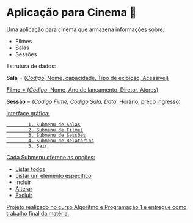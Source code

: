 
# Aplicação para Cinema :movie_camera:



Uma aplicação para cinema que armazena informações sobre:

* Filmes
* Salas
* Sessões

> > >



Estrutura de dados:

**Sala**   =   (<u>_Código_<u>, Nome, capacidade, Tipo de exibição, Acessível)

**Filme** =  (<u>_Código_<u>, Nome, Ano de lançamento, Diretor, Atores)

**Sessão** = (<u>_Código Filme, Código Sala, Data_<u>, Horário, preço ingresso)

> > > > > > >>>>>>>>>>>>>>>>>>>>>>>>>>>>>>>>>>>>>>>>>>>>>>>>>>

Interface gráfica:

			1. Submenu de Salas
			2. Submenu de Filmes
			3. Submenu de Sessões
			4. Submenu de Relatórios
			5. Sair

> > > > 
> > >
> > > 

Cada Submenu oferece as opções: 

- Listar todos
- Listar um elemento específico
- Incluir 
- Alterar
- Excluir

>

>

Projeto realizado no curso Algoritmo e Programação 1 e entregue como trabalho final da matéria. 

